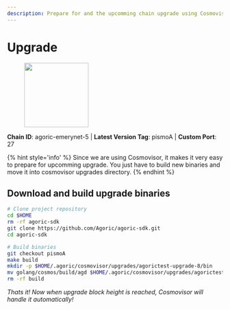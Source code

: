 ```yaml
---
description: Prepare for and the upcomming chain upgrade using Cosmovisor.
---
```


# Upgrade

<figure><img src="https://raw.githubusercontent.com/kj89/testnet_manuals/main/pingpub/logos/agoric.png" width="150" alt=""><figcaption></figcaption></figure>

**Chain ID**: agoric-emerynet-5 | **Latest Version Tag**: pismoA | **Custom Port**: 27

{% hint style='info' %}
Since we are using Cosmovisor, it makes it very easy to prepare for upcomming upgrade.
You just have to build new binaries and move it into cosmovisor upgrades directory.
{% endhint %}

## Download and build upgrade binaries

```bash
# Clone project repository
cd $HOME
rm -rf agoric-sdk
git clone https://github.com/Agoric/agoric-sdk.git
cd agoric-sdk

# Build binaries
git checkout pismoA
make build
mkdir -p $HOME/.agoric/cosmovisor/upgrades/agorictest-upgrade-8/bin
mv golang/cosmos/build/agd $HOME/.agoric/cosmovisor/upgrades/agorictest-upgrade-8/bin/
rm -rf build
```

*Thats it! Now when upgrade block height is reached, Cosmovisor will handle it automatically!*
